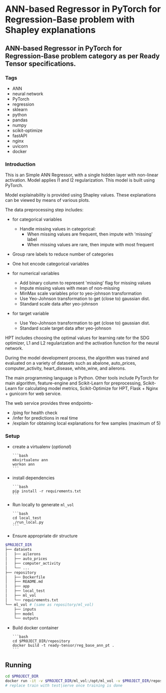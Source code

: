 # ANN-based Regressor in PyTorch for Regression-Base problem with Shapley explanations

## ANN-based Regressor in PyTorch for Regression-Base problem category as per Ready Tensor specifications.

### Tags

- ANN
- neural network
- PyTorch
- regression
- sklearn
- python
- pandas
- numpy
- scikit-optimize
- fastAPI
- nginx
- uvicorn
- docker

### Introduction

This is an Simple ANN Regressor, with a single hidden layer with non-linear activation.
Model applies l1 and l2 regularization. This model is built using PyTorch.

Model explainability is provided using Shapley values. These explanations can be viewed by means of various plots.

The data preprocessing step includes:

- for categorical variables
  - Handle missing values in categorical:
    - When missing values are frequent, then impute with 'missing' label
    - When missing values are rare, then impute with most frequent
- Group rare labels to reduce number of categories
- One hot encode categorical variables

- for numerical variables

  - Add binary column to represent 'missing' flag for missing values
  - Impute missing values with mean of non-missing
  - MinMax scale variables prior to yeo-johnson transformation
  - Use Yeo-Johnson transformation to get (close to) gaussian dist.
  - Standard scale data after yeo-johnson

- for target variable
  - Use Yeo-Johnson transformation to get (close to) gaussian dist.
  - Standard scale target data after yeo-johnson

HPT includes choosing the optimal values for learning rate for the SDG optimizer, L1 and L2 regularization and the activation function for the neural network.

During the model development process, the algorithm was trained and evaluated on a variety of datasets such as abalone, auto_prices, computer_activity, heart_disease, white_wine, and ailerons.

The main programming language is Python. Other tools include PyTorch for main algorithm, feature-engine and Scikit-Learn for preprocessing, Scikit-Learn for calculating model metrics, Scikit-Optimize for HPT, Flask + Nginx + gunicorn for web service.

The web service provides three endpoints-

- /ping for health check
- /infer for predictions in real time
- /explain for obtaining local explanations for few samples (maximum of 5)

### Setup

- create a virtualenv (_optional_)

      ```bash
      mkvirtualenv ann
      workon ann
      ```

- install dependencies

      ```bash
      pip install -r requirements.txt
      ```

- Run locally to generate `ml_vol`

      ```bash
      cd local_test
      ./run_local.py
      ```

- Ensure appropriate dir structure

```bash
$PROJECT_DIR
├── datasets
│   ├── ailerons
│   ├── auto_prices
│   ├── computer_activity
│   └── ...
├── repository
│   ├── Dockerfile
│   ├── README.md
│   ├── app
│   ├── local_test
│   ├── ml_vol
│   └── requirements.txt
└── ml_vol # (same as repository/ml_vol)
    ├── inputs
    ├── model
    └── outputs
```

- Build docker container

      ```bash
      cd $PROJECT_DIR/repository
      docker build -t ready-tensor/reg_base_ann_pt .
      ```

## Running

```bash
cd $PROJECT_DIR
docker run -it -v $PROJECT_DIR/ml_vol:/opt/ml_vol -v $PROJECT_DIR/repository/app:/opt/app -p 8080:8080 ready-tensor/reg_base_ann_pt train
# replace train with test|serve once training is done
```
